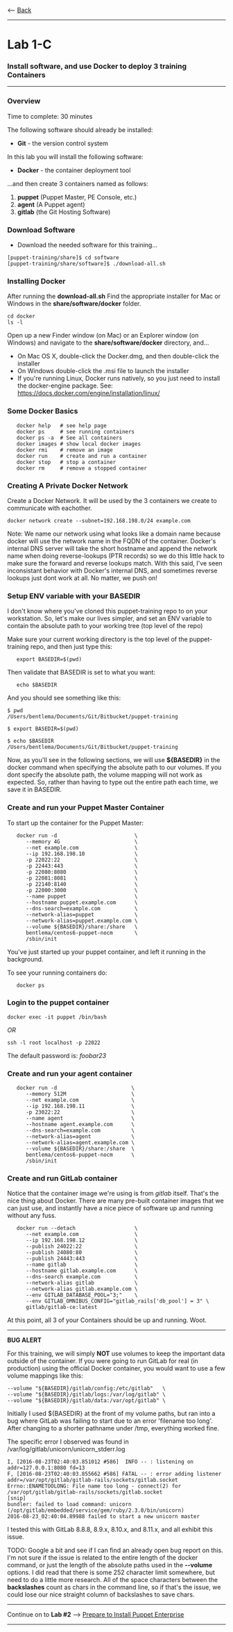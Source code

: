 <-- [Back](../README.md#labs)

---

# Lab 1-C #
### Install software, and use Docker to deploy 3 training Containers ###

---

### Overview ###

Time to complete:  30 minutes

The following software should already be installed:

* **Git** - the version control system

In this lab you will install the following software:

* **Docker** - the container deployment tool

...and then create 3 containers named as follows:

1. **puppet**   (Puppet Master, PE Console, etc.)
3. **agent**    (A Puppet agent)
2. **gitlab**   (the Git Hosting Software)

### Download Software ###

* Download the needed software for this training...

```
[puppet-training/share]$ cd software
[puppet-training/share/software]$ ./download-all.sh
```

### Installing Docker ###

After running the **download-all.sh** Find the appropriate installer for
Mac or Windows in the **share/software/docker** folder.

```
cd docker
ls -l
```

Open up a new Finder window (on Mac) or an Explorer window (on Windows) and navigate to the **share/software/docker** directory, and...

* On Mac OS X, double-click the Docker.dmg, and then double-click the installer
* On Windows double-click the .msi file to launch the installer
* If you're running Linux, Docker runs natively, so you just need to install the docker-engine package.
  See:  <https://docs.docker.com/engine/installation/linux/>

### Some Docker Basics ###

```
   docker help   # see help page
   docker ps     # see running containers
   docker ps -a  # See all containers
   docker images # show local docker images
   docker rmi    # remove an image
   docker run    # create and run a container
   docker stop   # stop a container
   docker rm     # remove a stopped container
```

### Creating A Private Docker Network ###

Create a Docker Network.  It will be used by the 3 containers we create to communicate with eachother.

```
docker network create --subnet=192.168.198.0/24 example.com
```

Note:  We name our network using what looks like a domain name because docker
will use the network name in the FQDN of the container.  Docker's internal
DNS server will take the short hostname and append the network name when doing
reverse-lookups (PTR records) so we do this little hack to make sure the
forward and reverse lookups match.  With this said, I've seen inconsistant
behavior with Docker's internal DNS, and sometimes reverse lookups just dont work at all.
No matter, we push on!


### Setup ENV variable with your BASEDIR ###

I don't know where you've cloned this puppet-training repo to on your
workstation.  So, let's make our lives simpler, and set an ENV variable
to contain the absolute path to your working tree (top level of the repo)

Make sure your current working directory is the top level of the puppet-training
repo, and then just type this:

```
   export BASEDIR=$(pwd)
```

Then validate that BASEDIR is set to what you want:

```
   echo $BASEDIR
```

And you should see something like this:

```
$ pwd
/Users/bentlema/Documents/Git/Bitbucket/puppet-training

$ export BASEDIR=$(pwd)

$ echo $BASEDIR
/Users/bentlema/Documents/Git/Bitbucket/puppet-training

```

Now, as you'll see in the following sections, we will use **${BASEDIR}** in the docker
command when specifying the absolute path to our volumes.  If you dont specify the
absolute path, the volume mapping will not work as expected.  So, rather than having
to type out the entire path each time, we save it in BASEDIR.


### Create and run your Puppet Master Container ###

To start up the container for the Puppet Master:

```
   docker run -d                         \
      --memory 4G                        \
      --net example.com                  \
      --ip 192.168.198.10                \
      -p 22022:22                        \
      -p 22443:443                       \
      -p 22080:8080                      \
      -p 22081:8081                      \
      -p 22140:8140                      \
      -p 22000:3000                      \
      --name puppet                      \
      --hostname puppet.example.com      \
      --dns-search=example.com           \
      --network-alias=puppet             \
      --network-alias=puppet.example.com \
      --volume ${BASEDIR}/share:/share   \
      bentlema/centos6-puppet-nocm       \
      /sbin/init
```

You've just started up your puppet container, and left it running in the background.

To see your running containers do:

```
   docker ps
```

### Login to the puppet container ###

```
docker exec -it puppet /bin/bash
```

*OR*

```
ssh -l root localhost -p 22022
```
The default password is:  *foobar23*


### Create and run your agent container ###

```
   docker run -d                        \
      --memory 512M                     \
      --net example.com                 \
      --ip 192.168.198.11               \
      -p 23022:22                       \
      --name agent                      \
      --hostname agent.example.com      \
      --dns-search=example.com          \
      --network-alias=agent             \
      --network-alias=agent.example.com \
      --volume ${BASEDIR}/share:/share  \
      bentlema/centos6-puppet-nocm      \
      /sbin/init
```

### Create and run GitLab container ###

Notice that the container image we're using is from *gitlab* itself.  That's
the nice thing about Docker.  There are many pre-built container images
that we can just use, and instantly have a nice piece of software up and
running without any fuss.


```
   docker run --detach                   \
      --net example.com                  \
      --ip 192.168.198.12                \
      --publish 24022:22                 \
      --publish 24080:80                 \
      --publish 24443:443                \
      --name gitlab                      \
      --hostname gitlab.example.com      \
      --dns-search example.com           \
      --network-alias gitlab             \
      --network-alias gitlab.example.com \
      --env GITLAB_DATABASE_POOL="3;"    \
      --env GITLAB_OMNIBUS_CONFIG="gitlab_rails['db_pool'] = 3" \
      gitlab/gitlab-ce:latest

```

At this point, all 3 of your Containers should be up and running.  Woot.

---

**BUG ALERT**

For this training, we will simply **NOT** use volumes to keep the important data outside
of the container.  If you were going to run GitLab for real (in production) using the
official Docker container, you would want to use a few volume mappings like this:

```
--volume "${BASEDIR}/gitlab/config:/etc/gitlab"   \
--volume "${BASEDIR}/gitlab/logs:/var/log/gitlab" \
--volume "${BASEDIR}/gitlab/data:/var/opt/gitlab" \
```

Initially I used ${BASEDIR} at the front of my volume paths, but ran into a bug
where GitLab was failing to start due to an error 'filename too long'.  After
changing to a shorter pathname under /tmp, everything worked fine.

The specific error I observed was found in /var/log/gitlab/unicorn/unicorn_stderr.log

```
I, [2016-08-23T02:40:03.851012 #586]  INFO -- : listening on addr=127.0.0.1:8080 fd=13
F, [2016-08-23T02:40:03.855662 #586] FATAL -- : error adding listener addr=/var/opt/gitlab/gitlab-rails/sockets/gitlab.socket
Errno::ENAMETOOLONG: File name too long - connect(2) for /var/opt/gitlab/gitlab-rails/sockets/gitlab.socket
[snip]
bundler: failed to load command: unicorn (/opt/gitlab/embedded/service/gem/ruby/2.3.0/bin/unicorn)
2016-08-23_02:40:04.89988 failed to start a new unicorn master
```

I tested this with GitLab 8.8.8, 8.9.x, 8.10.x, and 8.11.x, and all exhibit this issue.

TODO:  Google a bit and see if I can find an already open bug report on this.
I'm not sure if the issue is related to the entire length of the docker command, or just
the length of the absolute paths used in the **--volume** options.  I did read that there
is some 252 character limit somewhere, but need to do a little more research. All of the
space characters between the **backslashes** count as chars in the command line, so if
that's the issue, we could lose our nice straight column of backslashes to save chars.


---

Continue on to **Lab #2** --> [Prepare to Install Puppet Enterprise](02c-Prep-to-Install-Puppet-Master.md#lab-2-c)

---


